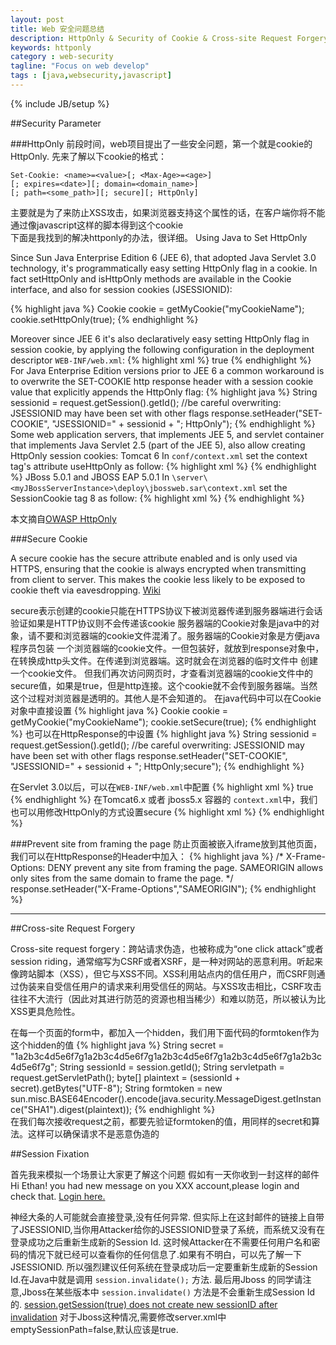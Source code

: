 ```yaml
---
layout: post
title: Web 安全问题总结
description: HttpOnly & Security of Cookie & Cross-site Request Forgery
keywords: httponly
category : web-security
tagline: "Focus on web develop"
tags : [java,websecurity,javascript]
---
```

{% include JB/setup %}

##Security Parameter

###HttpOnly
前段时间，web项目提出了一些安全问题，第一个就是cookie的HttpOnly.
先来了解以下cookie的格式：

	Set-Cookie: <name>=<value>[; <Max-Age>=<age>]
	[; expires=<date>][; domain=<domain_name>]
	[; path=<some_path>][; secure][; HttpOnly]

主要就是为了来防止XSS攻击，如果浏览器支持这个属性的话，在客户端你将不能通过像javascript这样的脚本得到这个cookie <br />
下面是我找到的解决httponly的办法，很详细。
Using Java to Set HttpOnly

Since Sun Java Enterprise Edition 6 (JEE 6), that adopted Java Servlet 3.0 technology, it's programmatically easy setting HttpOnly flag in a cookie.
In fact setHttpOnly and isHttpOnly methods are available in the Cookie interface, and also for session cookies (JSESSIONID):

{% highlight java %}
	Cookie cookie = getMyCookie("myCookieName");
	cookie.setHttpOnly(true);
{% endhighlight %}
		

Moreover since JEE 6 it's also declaratively easy setting HttpOnly flag in session cookie, by applying the following configuration in the deployment descriptor `WEB-INF/web.xml`:
{% highlight xml %}
	<session-config>
		<cookie-config>
			<http-only>true</http-only>
		</cookie-config>
	<session-config>
{% endhighlight %}
For Java Enterprise Edition versions prior to JEE 6 a common workaround is to overwrite the SET-COOKIE http response header with a session cookie value that explicitly appends the HttpOnly flag:
{% highlight java %}
	String sessionid = request.getSession().getId();
	//be careful overwriting: JSESSIONID may have been set with other flags
	response.setHeader("SET-COOKIE", "JSESSIONID=" + sessionid + "; HttpOnly");
{% endhighlight %}
Some web application servers, that implements JEE 5, and servlet container that implements Java Servlet 2.5 (part of the JEE 5), also allow creating HttpOnly session cookies:
Tomcat 6 In `conf/context.xml` set the context tag's attribute useHttpOnly as follow:
{% highlight xml %}
	<?xml version="1.0" encoding="UTF-8"?>
	<Context path="/myWebApplicationPath" useHttpOnly="true">
{% endhighlight %}
JBoss 5.0.1 and JBOSS EAP 5.0.1 In `\server\<myJBossServerInstance>\deploy\jbossweb.sar\context.xml` set the SessionCookie tag 8 as follow:
{% highlight xml %}
	<?xml version="1.0" encoding="UTF-8"?>
	<Context cookies="true" crossContext="true">
    	<SessionCookie httpOnly="true" />
{% endhighlight %}    	

本文摘自[OWASP HttpOnly](https://www.owasp.org/index.php/HTTPOnly)

###Secure Cookie

A secure cookie has the secure attribute enabled and is only used via HTTPS, ensuring that the cookie is always encrypted when transmitting from client to server. This makes the cookie less likely to be exposed to cookie theft via eavesdropping. [Wiki](http://en.wikipedia.org/wiki/HTTP_cookie#Secure_cookie)

secure表示创建的cookie只能在HTTPS协议下被浏览器传递到服务器端进行会话验证如果是HTTP协议则不会传递该cookie
  服务器端的Cookie对象是java中的对象，请不要和浏览器端的cookie文件混淆了。服务器端的Cookie对象是方便java程序员包装 一个浏览器端的cookie文件。一但包装好，就放到response对象中，在转换成http头文件。在传递到浏览器端。这时就会在浏览器的临时文件中 创建一个cookie文件。
  但我们再次访问网页时，才查看浏览器端的cookie文件中的secure值，如果是true，但是http连接。这个cookie就不会传到服务器端。当然这个过程对浏览器是透明的。其他人是不会知道的。
在java代码中可以在Cookie对象中直接设置
{% highlight java %}
	Cookie cookie = getMyCookie("myCookieName");
	cookie.setSecure(true);
{% endhighlight %}
也可以在HttpResponse的中设置
{% highlight java %}
	String sessionid = request.getSession().getId();
	//be careful overwriting: JSESSIONID may have been set with other flags
	response.setHeader("SET-COOKIE", "JSESSIONID=" + sessionid + "; HttpOnly;secure");
{% endhighlight %}

在Servlet 3.0以后，可以在`WEB-INF/web.xml`中配置
{% highlight xml %}
	<session-config>
		<cookie-config>
			<secure>true</secure>
		</cookie-config>
	</session-config>
{% endhighlight %}
在Tomcat6.x 或者 jboss5.x 容器的 `context.xml`中，我们也可以用修改HttpOnly的方式设置secure
{% highlight xml %}
	<?xml version="1.0" encoding="UTF-8"?>
	<Context cookies="true" crossContext="true">
    	<SessionCookie secure="true"/>
{% endhighlight %}

###Prevent site from framing the page
防止页面被嵌入iframe放到其他页面，我们可以在HttpResponse的Header中加入：
{% highlight java %}
	/*
	X-Frame-Options:
 		DENY         prevent any site from framing the page.
		SAMEORIGIN   allows only sites from the same domain to frame the page.
	*/
	response.setHeader("X-Frame-Options","SAMEORIGIN");
{% endhighlight %}

***

##Cross-site Request Forgery

Cross-site request forgery：跨站请求伪造，也被称成为“one click attack”或者session riding，通常缩写为CSRF或者XSRF，是一种对网站的恶意利用。听起来像跨站脚本（XSS），但它与XSS不同。XSS利用站点内的信任用户，而CSRF则通过伪装来自受信任用户的请求来利用受信任的网站。与XSS攻击相比，CSRF攻击往往不大流行（因此对其进行防范的资源也相当稀少）和难以防范，所以被认为比XSS更具危险性。

在每一个页面的form中，都加入一个hidden，我们用下面代码的formtoken作为这个hidden的值
{% highlight java %}
	String secret = "1a2b3c4d5e6f7g1a2b3c4d5e6f7g1a2b3c4d5e6f7g1a2b3c4d5e6f7g1a2b3c4d5e6f7g";
	String sessionId = session.getId();
	String servletpath = request.getServletPath();
	byte[] plaintext = (sessionId + secret).getBytes("UTF-8");
	String formtoken = new sun.misc.BASE64Encoder().encode(java.security.MessageDigest.getInstance("SHA1").digest(plaintext));
{% endhighlight %}   
在我们每次接收request之前，都要先验证formtoken的值，用同样的secret和算法。这样可以确保请求不是恶意伪造的

##Session Fixation

首先我来模拟一个场景让大家更了解这个问题
假如有一天你收到一封这样的邮件
Hi Ethan!
you had new message on you XXX account,please login and check that.
[Login here.](http://www.justkiller.info/loginAccount;JSESSIONID=0285E5822849FE1417600E7B62B16511)

神经大条的人可能就会直接登录,没有任何异常.
但实际上在这封邮件的链接上自带了JSESSIONID,当你用Attacker给你的JSESSIONID登录了系统，而系统又没有在登录成功之后重新生成新的Session Id.
这时候Attacker在不需要任何用户名和密码的情况下就已经可以查看你的任何信息了.如果有不明白，可以先了解一下JSESSIONID.
所以强烈建议任何系统在登录成功后一定要重新生成新的Session Id.在Java中就是调用 `session.invalidate();` 方法.
最后用Jboss 的同学请注意,Jboss在某些版本中 `session.invalidate()` 方法是不会重新生成Session Id 的.
[session.getSession(true) does not create new sessionID after invalidation](https://issues.jboss.org/browse/JBAS-4436)
对于Jboss这种情况,需要修改server.xml中emptySessionPath=false,默认应该是true.


